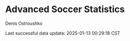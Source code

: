 # Advanced Soccer Statistics
Denis Ostroushko

<!-- gfm -->

Last successful data update: 2025-01-13 00:29:18 CST

